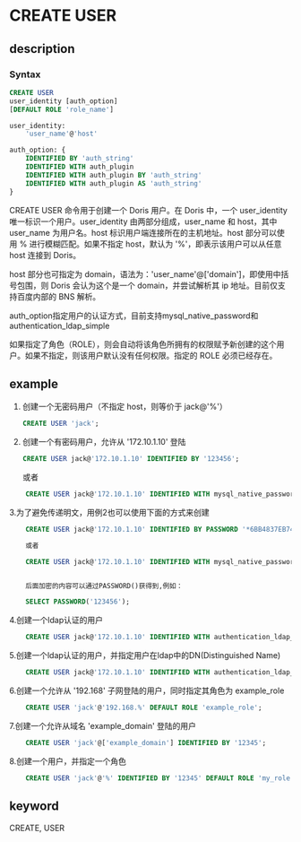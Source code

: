 # CREATE USER

## description

### Syntax

```SQL
CREATE USER
user_identity [auth_option]
[DEFAULT ROLE 'role_name']

user_identity:
    'user_name'@'host'

auth_option: {
    IDENTIFIED BY 'auth_string'
    IDENTIFIED WITH auth_plugin
    IDENTIFIED WITH auth_plugin BY 'auth_string'
    IDENTIFIED WITH auth_plugin AS 'auth_string'
}
```

CREATE USER 命令用于创建一个 Doris 用户。在 Doris 中，一个 user_identity 唯一标识一个用户。user_identity 由两部分组成，user_name 和 host，其中 user_name 为用户名。host 标识用户端连接所在的主机地址。host 部分可以使用 % 进行模糊匹配。如果不指定 host，默认为 '%'，即表示该用户可以从任意 host 连接到 Doris。

host 部分也可指定为 domain，语法为：'user_name'@['domain']，即使用中括号包围，则 Doris 会认为这个是一个 domain，并尝试解析其 ip 地址。目前仅支持百度内部的 BNS 解析。

auth_option指定用户的认证方式，目前支持mysql_native_password和authentication_ldap_simple

如果指定了角色（ROLE），则会自动将该角色所拥有的权限赋予新创建的这个用户。如果不指定，则该用户默认没有任何权限。指定的 ROLE 必须已经存在。

## example

1. 创建一个无密码用户（不指定 host，则等价于 jack@'%'）

    ```SQL
    CREATE USER 'jack';
    ```

2. 创建一个有密码用户，允许从 '172.10.1.10' 登陆

    ```sql
    CREATE USER jack@'172.10.1.10' IDENTIFIED BY '123456';
    ```

    或者

```SQL
    CREATE USER jack@'172.10.1.10' IDENTIFIED WITH mysql_native_password BY '123456';
```

3.为了避免传递明文，用例2也可以使用下面的方式来创建

```SQL
    CREATE USER jack@'172.10.1.10' IDENTIFIED BY PASSWORD '*6BB4837EB74329105EE4568DDA7DC67ED2CA2AD9';

    或者

    CREATE USER jack@'172.10.1.10' IDENTIFIED WITH mysql_native_password AS '*6BB4837EB74329105EE4568DDA7DC67ED2CA2AD9';


    后面加密的内容可以通过PASSWORD()获得到,例如：

    SELECT PASSWORD('123456');
```

4.创建一个ldap认证的用户

```sql
    CREATE USER jack@'172.10.1.10' IDENTIFIED WITH authentication_ldap_simple
```

5.创建一个ldap认证的用户，并指定用户在ldap中的DN(Distinguished Name)

```sql
    CREATE USER jack@'172.10.1.10' IDENTIFIED WITH authentication_ldap_simple AS 'uid=jack,ou=company,dc=example,dc=com'
```

6.创建一个允许从 '192.168' 子网登陆的用户，同时指定其角色为 example_role

```sql
    CREATE USER 'jack'@'192.168.%' DEFAULT ROLE 'example_role';
```

7.创建一个允许从域名 'example_domain' 登陆的用户

```sql
    CREATE USER 'jack'@['example_domain'] IDENTIFIED BY '12345';
```

8.创建一个用户，并指定一个角色

```sql
    CREATE USER 'jack'@'%' IDENTIFIED BY '12345' DEFAULT ROLE 'my_role';
```

## keyword

CREATE, USER
